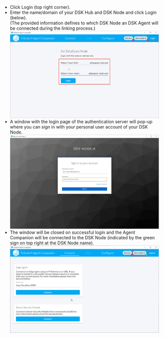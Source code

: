 - Click Login (top right corner).
- Enter the name/domain of your DSK Hub and DSK Node and click Login (below).  
  (The provided information defines to which DSK Node an DSK Agent will be connected during the linking process.)
  ![AgentCompanion - Login 1](./img/agent-companion-login-1.png)
- A window with the login page of the authentication server will pop-up where you can sign in with your personal user account of your DSK Node.
  ![AgentCompanion - Login 2](./img/agent-companion-login-2.png)
- The window will be closed on successful login and the Agent Companion will be connected to the DSK Node (indicated by the green sign on top right at the DSK Node name).
  ![AgentCompanion - Login 3](./img/agent-companion-login-3.png)
